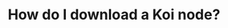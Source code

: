 ---
title: How do I download a Koi node?
describe: The beta (CLI) node should be available very soon. We will make a big announcement so make sure you are <a href="https://docs.google.com/forms/d/e/1FAIpQLSduDTdxD3dDOvcbIcKlG7JWOsnDFVZFdLy0J38q_OOzUC3okA/viewform"  target="_blank"> pre-registered.</a>
layout: front
type: node
parent: eight
child: 8
icon: icon8
parent: five
---